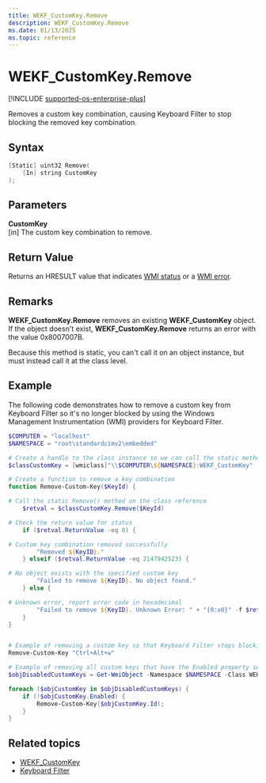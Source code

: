 ```yaml
---
title: WEKF_CustomKey.Remove
description: WEKF_CustomKey.Remove
ms.date: 01/13/2025
ms.topic: reference
---
```


# WEKF_CustomKey.Remove

[!INCLUDE [supported-os-enterprise-plus](../../../includes/iot/supported-os-enterprise-plus.md)]

Removes a custom key combination, causing Keyboard Filter to stop blocking the removed key combination.

## Syntax

```powershell
[Static] uint32 Remove(
    [In] string CustomKey
);
```

## Parameters

**CustomKey**</br>\[in\] The custom key combination to remove.

## Return Value

Returns an HRESULT value that indicates [WMI status](/windows/win32/wmisdk/wmi-non-error-constants) or a [WMI error](/windows/win32/wmisdk/wmi-error-constants).

## Remarks

**WEKF_CustomKey.Remove** removes an existing **WEKF_CustomKey** object. If the object doesn't exist, **WEKF_CustomKey.Remove** returns an error with the value 0x8007007B.

Because this method is static, you can't call it on an object instance, but must instead call it at the class level.

## Example

The following code demonstrates how to remove a custom key from Keyboard Filter so it's no longer blocked by using the Windows Management Instrumentation (WMI) providers for Keyboard Filter.

```powershell
$COMPUTER = "localhost"
$NAMESPACE = "root\standardcimv2\embedded"

# Create a handle to the class instance so we can call the static methods
$classCustomKey = [wmiclass]"\\$COMPUTER\${NAMESPACE}:WEKF_CustomKey"

# Create a function to remove a key combination
function Remove-Custom-Key($KeyId) {

# Call the static Remove() method on the class reference
    $retval = $classCustomKey.Remove($KeyId)

# Check the return value for status
    if ($retval.ReturnValue -eq 0) {

# Custom key combination removed successfully
        "Removed ${KeyID}."
    } elseif ($retval.ReturnValue -eq 2147942523) {

# No object exists with the specified custom key
        "Failed to remove ${KeyID}. No object found."
    } else {

# Unknown error, report error code in hexadecimal
        "Failed to remove ${KeyID}. Unknown Error: " + "{0:x0}" -f $retval.ReturnValue
    }
}


# Example of removing a custom key so that Keyboard Filter stops blocking it
Remove-Custom-Key "Ctrl+Alt+w"

# Example of removing all custom keys that have the Enabled property set to false
$objDisabledCustomKeys = Get-WmiObject -Namespace $NAMESPACE -Class WEKF_CustomKey;

foreach ($objCustomKey in $objDisabledCustomKeys) {
    if (!$objCustomKey.Enabled) {
        Remove-Custom-Key($objCustomKey.Id);
    }
}
```

## Related topics

- [WEKF_CustomKey](wekf-customkey.md)
- [Keyboard Filter](index.md)
